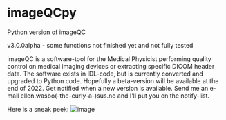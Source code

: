 # imageQCpy
Python version of imageQC

v3.0.0alpha - some functions not finished yet and not fully tested

imageQC is a software-tool for the Medical Physicist performing quality control on medical imaging devices or extracting specific DICOM header data. The software exists in IDL-code, but is currently converted and upgraded to Python code. Hopefully a beta-version will be available at the end of 2022.
Get notified when a new version is available. Send me an e-mail ellen.wasbo(-the-curly-a-)sus.no and I'll put you on the notify-list.

Here is a sneak peek:
![image](https://user-images.githubusercontent.com/16964680/202554613-13be30f4-e159-4f3e-8667-f4bd7bed082b.png)

